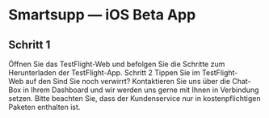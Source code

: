 # Smartsupp — iOS Beta App
## Schritt 1
Öffnen Sie das TestFlight-Web und befolgen Sie die Schritte zum Herunterladen der TestFlight-App. Schritt 2
Tippen Sie im TestFlight-Web auf den 
Sind Sie noch verwirrt? Kontaktieren Sie uns über die Chat-Box in Ihrem Dashboard und wir werden uns gerne mit Ihnen in Verbindung setzen. Bitte beachten Sie, dass der Kundenservice nur in kostenpflichtigen Paketen enthalten ist.

